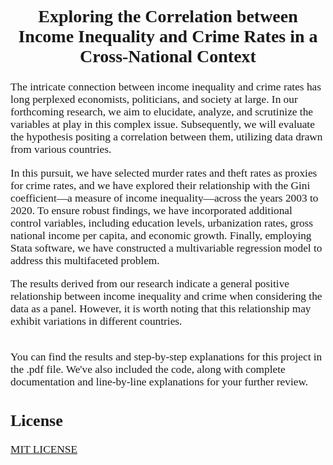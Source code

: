 <span style="font-family:Times New Roman; font-size:14pt;">
<h2 align="center"><b>Exploring the Correlation between Income Inequality and Crime Rates in a Cross-National Context</b></h2>
</span>

<span style="font-family: Times New Roman; font-size: 13pt;">

The intricate connection between income inequality and crime rates has long perplexed economists, politicians, and society at large. In our forthcoming research, we aim to elucidate, analyze, and scrutinize the variables at play in this complex issue. Subsequently, we will evaluate the hypothesis positing a correlation between them, utilizing data drawn from various countries.

In this pursuit, we have selected murder rates and theft rates as proxies for crime rates, and we have explored their relationship with the Gini coefficient—a measure of income inequality—across the years 2003 to 2020. To ensure robust findings, we have incorporated additional control variables, including education levels, urbanization rates, gross national income per capita, and economic growth. Finally, employing Stata software, we have constructed a multivariable regression model to address this multifaceted problem.

The results derived from our research indicate a general positive relationship between income inequality and crime when considering the data as a panel. However, it is worth noting that this relationship may exhibit variations in different countries. 


<br>
You can find the results and step-by-step explanations for this project in the .pdf file. We've also included the code, along with complete documentation and line-by-line explanations for your further review.

## License
[MIT LICENSE](LICENSE)
